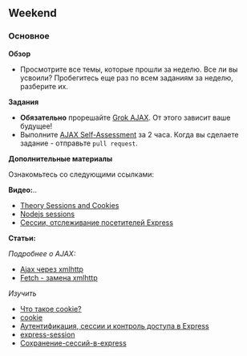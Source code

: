 ## Weekend

### Основное

**Обзор**

- Просмотрите все темы, которые прошли за неделю. Все ли вы усвоили? Пробегитесь еще раз по всем заданиям за неделю, разберите их.

**Задания**

- **Обязательно** прорешайте [Grok AJAX](https://github.com/Elbrus-Bootcamp/grok-ajax). От этого зависит ваше будущее!
- Выполните [AJAX Self-Assessment](../../../../self-assessment-ajax-horses) за 2 часа. Когда вы сделаете задание - отправьте `pull request`.

**Дополнительные материалы**

Ознакомьтесь со следующими ссылками:

**Видео:**..
- [Theory Sessions and Cookies](https://www.youtube.com/watch?v=64veb6tKTm0)
- [Nodejs sessions](https://www.youtube.com/watch?v=JOaa18wd4ng)
- [Сессии, отслеживание посетителей Express](https://www.youtube.com/watch?v=X3xy6uh8rcI)

**Статьи:**

*Подробнее о AJAX:*
- [Ajax через xmlhttp](https://learn.javascript.ru/ajax-xmlhttprequest)
- [Fetch - замена xmlhttp](https://learn.javascript.ru/fetch)

*Изучить*
- [Что такое cookie?](https://ruseller.com/lessons.php?id=593)
- [cookie](https://learn.javascript.ru/cookie)
- [Аутентификация, сессии и контроль доступа в Express](https://nodeguide.ru/doc/dailyjs-nodepad/node-tutorial-5/)
- [express-session](https://www.npmjs.com/package/express-session)
- [Сохранение-сессий-в-express](https://ru.stackoverflow.com/questions/356045/%D0%A1%D0%BE%D1%85%D1%80%D0%B0%D0%BD%D0%B5%D0%BD%D0%B8%D0%B5-%D1%81%D0%B5%D1%81%D1%81%D0%B8%D0%B9-%D0%B2-express)
